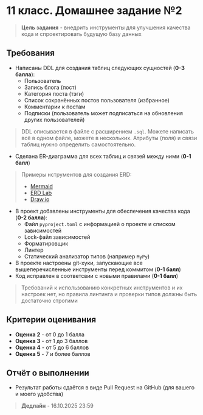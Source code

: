 # 11 класс. Домашнее задание №2

> **Цель задания** - внедрить инструменты для улучшения качества кода и спроектировать будущую базу данных

## Требования

- Написаны DDL для создания таблиц следующих сущностей (**0-3 балла**):
  - Пользователь
  - Запись блога (пост)
  - Категория поста (тэги)
  - Список сохранённых постов пользователя (избранное)
  - Комментарии к постам
  - Подписки (пользователь может подписаться на обновления других пользователей)

> DDL описывается в файле с расширением `.sql`. Можете написать всё в одном файле, можете в нескольких. Атрибуты (поля) и связи таблиц нужно определить самостоятельно.

- Сделана ER-диаграмма для всех таблиц и связей между ними (**0-1 балл**)
> Примеры нструментов для создания ERD:
> - [Mermaid](https://mermaid.live)
> - [ERD Lab](https://erdlab.io)
> - [Draw.io](https://www.drawio.com/)

- В проект добавлены инструменты для обеспечения качества кода (**0-2 балла**):
  - Файл `pyproject.toml` с информацией о проекте и списком зависимостей
  - Lock-файл зависимостей
  - Форматировщик
  - Линтер
  - Статический анализатор типов (например `MyPy`)
- В проекте настроены git-хуки, запускающие все вышеперечисленные инструменты перед коммитом (**0-1 балл**)
- Код исправлен в соответсвии с новыми правилами (**0-1 балл**)

> Требований к использованию конкретных инструментов и их настроек нет, но правила линтинга и проверки типов должны быть достаточно строгими

## Критерии оценивания

- **Оценка 2** - от 0 до 1 балла
- **Оценка 3** - от 1 до 3 баллов
- **Оценка 4** - от 5 до 6 баллов
- **Оценка 5** - 7 и более баллов

## Отчёт о выполнении

- Результат работы сдаётся в виде Pull Request на GitHub (для вашего и моего удобства)

> **Дедлайн** - 16.10.2025 23:59
